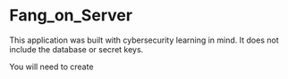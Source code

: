 # Fang_on_Server

This application was built with cybersecurity learning in mind.
It does not include the database or secret keys.

You will need to create
